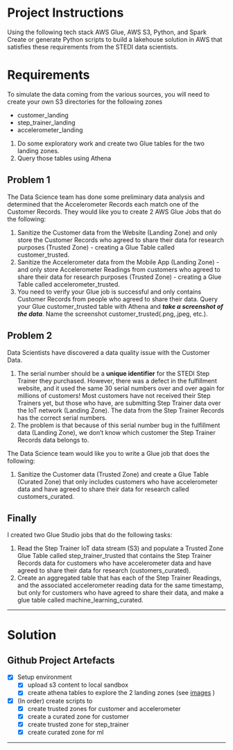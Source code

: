 # Project Instructions

Using the following tech stack AWS Glue, AWS S3, Python, and Spark
Create or generate Python scripts to build a lakehouse solution in AWS that satisfies these requirements from the STEDI
data scientists.

# Requirements

To simulate the data coming from the various sources, you will need to create your own S3 directories for the following
zones

- customer_landing
- step_trainer_landing
- accelerometer_landing

1. Do some exploratory work and create two Glue tables for the two landing zones. 
2. Query those tables using Athena

## Problem 1

The Data Science team has done some preliminary data analysis and determined that the Accelerometer Records each match
one of the Customer Records. They would like you to create 2 AWS Glue Jobs that do the following:

1. Sanitize the Customer data from the Website (Landing Zone) and only store the Customer Records who agreed to share
   their data for research purposes (Trusted Zone) - creating a Glue Table called customer_trusted.
2. Sanitize the Accelerometer data from the Mobile App (Landing Zone) - and only store Accelerometer Readings from
   customers who agreed to share their data for research purposes (Trusted Zone) - creating a Glue Table called
   accelerometer_trusted.
3. You need to verify your Glue job is successful and only contains Customer Records from people who agreed to share
   their data. Query your Glue customer_trusted table with Athena and _**take a screenshot of the data**_. Name the screenshot
   customer_trusted(.png,.jpeg, etc.).

## Problem 2

Data Scientists have discovered a data quality issue with the Customer Data.

1. The serial number should be a **unique identifier** for the STEDI Step Trainer they purchased. However, there was a
   defect in the fulfillment website, and it used the same 30 serial numbers over and over again for millions of
   customers! Most customers have not received their Step Trainers yet, but those who have, are submitting Step Trainer
   data over the IoT network (Landing Zone). The data from the Step Trainer Records has the correct serial numbers.
2. The problem is that because of this serial number bug in the fulfillment data (Landing Zone), we don’t know which
   customer the Step Trainer Records data belongs to.

The Data Science team would like you to write a Glue job that does the following:

1. Sanitize the Customer data (Trusted Zone) and create a Glue Table (Curated Zone) that only includes customers who
   have accelerometer data and have agreed to share their data for research called customers_curated.

## Finally

I created two Glue Studio jobs that do the following tasks:

1. Read the Step Trainer IoT data stream (S3) and populate a Trusted Zone Glue Table called step_trainer_trusted that
   contains the Step Trainer Records data for customers who have accelerometer data and have agreed to share their data
   for research (customers_curated).
2. Create an aggregated table that has each of the Step Trainer Readings, and the associated accelerometer reading data
   for the same timestamp, but only for customers who have agreed to share their data, and make a glue table called
   machine_learning_curated.

---

# Solution

## Github Project Artefacts

- [x] Setup environment
  - [x] upload s3 content to local sandbox
  - [x] create athena tables to explore the 2 landing zones (see [images](./images) )
- [x] (In order) create scripts to
  - [x] create trusted zones for customer and accelerometer
  - [x] create a curated zone for customer
  - [x] create trusted zone for step_trainer
  - [x] create curated zone for ml

---

